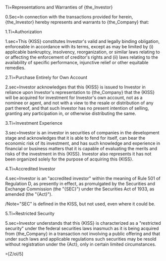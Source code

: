Ti=Representations and Warranties of {the_Investor}

0.Sec=In connection with the transactions provided for herein, {the_Investor} hereby represents and warrants to {the_Company} that:

1.Ti=Authorization

1.sec=This {KISS} constitutes Investor's valid and legally binding obligation, enforceable in accordance with its terms, except as may be limited by (i) applicable bankruptcy, insolvency, reorganization, or similar laws relating to or affecting the enforcement of creditor's rights and (ii) laws relating to the availability of specific performance, injunctive relief or other equitable remedies. 

2.Ti=Purchase Entirely for Own Account

2.sec=Investor acknowledges that this {KISS} is issued to Investor in reliance upon Investor's representation to {the_Company} that the {KISS} will be acquired for investment for Investor's own account, not as a nominee or agent, and not with a view to the resale or distribution of any part thereof, and that such Investor has no present intention of selling, granting any participation in, or otherwise distributing the same. 

3.Ti=Investment Experience

3.sec=Investor is an investor in securities of companies in the development stage and acknowledges that it is able to fend for itself, can bear the economic risk of its investment, and has such knowledge and experience in financial or business matters that it is capable of evaluating the merits and risks of the investment in this {KISS}. Investor also represents it has not been organized solely for the purpose of acquiring this {KISS}.

4.Ti=Accredited Investor

4.sec=Investor is an "accredited investor" within the meaning of Rule 501 of Regulation D, as presently in effect, as promulgated by the Securities and Exchange Commission (the "{SEC}") under the Securities Act of 1933, as amended (the "{Act}").

/Note="SEC" is defined in the KISS, but not used, even where it could be.

5.Ti=Restricted Security

5.sec=Investor understands that this {KISS} is characterized as a "restricted security" under the federal securities laws inasmuch as it is being acquired from {the_Company} in a transaction not involving a public offering and that under such laws and applicable regulations such securities may be resold without registration under the {Act}, only in certain limited circumstances.


=[Z/ol/5]

